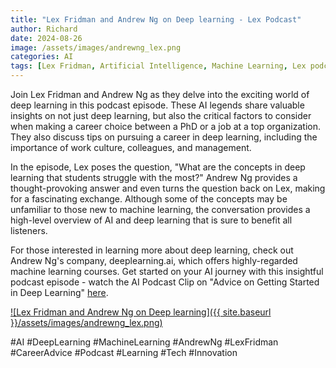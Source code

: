 ```yaml
---
title: "Lex Fridman and Andrew Ng on Deep learning - Lex Podcast"
author: Richard
date: 2024-08-26
image: /assets/images/andrewng_lex.png
categories: AI
tags: [Lex Fridman, Artificial Intelligence, Machine Learning, Lex podcast, Andrew Ng]
---
```




Join Lex Fridman and Andrew Ng as they delve into the exciting world of deep learning in this podcast episode. These AI legends share valuable insights on not just deep learning, but also the critical factors to consider when making a career choice between a PhD or a job at a top organization. They also discuss tips on pursuing a career in deep learning, including the importance of work culture, colleagues, and management.

In the episode, Lex poses the question, "What are the concepts in deep learning that students struggle with the most?" Andrew Ng provides a thought-provoking answer and even turns the question back on Lex, making for a fascinating exchange. Although some of the concepts may be unfamiliar to those new to machine learning, the conversation provides a high-level overview of AI and deep learning that is sure to benefit all listeners.

For those interested in learning more about deep learning, check out Andrew Ng's company, deeplearning.ai, which offers highly-regarded machine learning courses. Get started on your AI journey with this insightful podcast episode - watch the AI Podcast Clip on "Advice on Getting Started in Deep Learning" [here](https://www.youtube.com/watch?v=1k37OcjH7BM).

[![Lex Fridman and Andrew Ng on Deep learning]({{ site.baseurl }}/assets/images/andrewng_lex.png)
](https://www.youtube.com/watch?v=1k37OcjH7BM)

#AI #DeepLearning #MachineLearning #AndrewNg #LexFridman #CareerAdvice #Podcast #Learning #Tech #Innovation